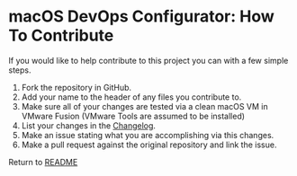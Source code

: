 macOS DevOps Configurator: How To Contribute
============================================
If you would like to help contribute to this project you can with a few simple steps.

1. Fork the repository in GitHub.
2. Add your name to the header of any files you contribute to.
3. Make sure all of your changes are tested via a clean macOS VM in VMware Fusion (VMware Tools are assumed to be installed)
4. List your changes in the [Changelog](CHANGELOG.md).
5. Make an issue stating what you are accomplishing via this changes.
6. Make a pull request against the original repository and link the issue.

Return to [README](README.md)
